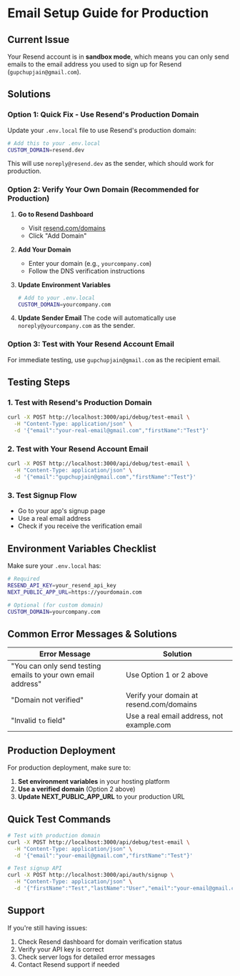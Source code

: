 # Email Setup Guide for Production

## Current Issue
Your Resend account is in **sandbox mode**, which means you can only send emails to the email address you used to sign up for Resend (`gupchupjain@gmail.com`).

## Solutions

### Option 1: Quick Fix - Use Resend's Production Domain
Update your `.env.local` file to use Resend's production domain:

```bash
# Add this to your .env.local
CUSTOM_DOMAIN=resend.dev
```

This will use `noreply@resend.dev` as the sender, which should work for production.

### Option 2: Verify Your Own Domain (Recommended for Production)

1. **Go to Resend Dashboard**
   - Visit [resend.com/domains](https://resend.com/domains)
   - Click "Add Domain"

2. **Add Your Domain**
   - Enter your domain (e.g., `yourcompany.com`)
   - Follow the DNS verification instructions

3. **Update Environment Variables**
   ```bash
   # Add to your .env.local
   CUSTOM_DOMAIN=yourcompany.com
   ```

4. **Update Sender Email**
   The code will automatically use `noreply@yourcompany.com` as the sender.

### Option 3: Test with Your Resend Account Email
For immediate testing, use `gupchupjain@gmail.com` as the recipient email.

## Testing Steps

### 1. Test with Resend's Production Domain
```bash
curl -X POST http://localhost:3000/api/debug/test-email \
  -H "Content-Type: application/json" \
  -d '{"email":"your-real-email@gmail.com","firstName":"Test"}'
```

### 2. Test with Your Resend Account Email
```bash
curl -X POST http://localhost:3000/api/debug/test-email \
  -H "Content-Type: application/json" \
  -d '{"email":"gupchupjain@gmail.com","firstName":"Test"}'
```

### 3. Test Signup Flow
- Go to your app's signup page
- Use a real email address
- Check if you receive the verification email

## Environment Variables Checklist

Make sure your `.env.local` has:

```bash
# Required
RESEND_API_KEY=your_resend_api_key
NEXT_PUBLIC_APP_URL=https://yourdomain.com

# Optional (for custom domain)
CUSTOM_DOMAIN=yourcompany.com
```

## Common Error Messages & Solutions

| Error Message | Solution |
|---------------|----------|
| "You can only send testing emails to your own email address" | Use Option 1 or 2 above |
| "Domain not verified" | Verify your domain at resend.com/domains |
| "Invalid `to` field" | Use a real email address, not example.com |

## Production Deployment

For production deployment, make sure to:

1. **Set environment variables** in your hosting platform
2. **Use a verified domain** (Option 2 above)
3. **Update NEXT_PUBLIC_APP_URL** to your production URL

## Quick Test Commands

```bash
# Test with production domain
curl -X POST http://localhost:3000/api/debug/test-email \
  -H "Content-Type: application/json" \
  -d '{"email":"your-email@gmail.com","firstName":"Test"}'

# Test signup API
curl -X POST http://localhost:3000/api/auth/signup \
  -H "Content-Type: application/json" \
  -d '{"firstName":"Test","lastName":"User","email":"your-email@gmail.com","dateOfBirth":"1990-01-01","password":"password123"}'
```

## Support

If you're still having issues:
1. Check Resend dashboard for domain verification status
2. Verify your API key is correct
3. Check server logs for detailed error messages
4. Contact Resend support if needed 